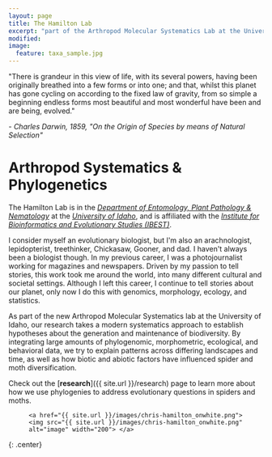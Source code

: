 ```yaml
---
layout: page
title: The Hamilton Lab
excerpt: "part of the Arthropod Molecular Systematics Lab at the University of Idaho"
modified: 
image:
  feature: taxa_sample.jpg
---
```

"There is grandeur in this view of life, with its several powers, having been originally breathed into a few forms or into one; and that, whilst this planet has gone cycling on according to the fixed law of gravity, from so simple a beginning endless forms most beautiful and most wonderful have been and are being, evolved."

*- Charles Darwin, 1859, "On the Origin of Species by means of Natural Selection"*


# Arthropod Systematics & Phylogenetics

The Hamilton Lab is in the [*Department of Entomology, Plant Pathology & Nematology*](https://www.uidaho.edu/cals/entomology-plant-pathology-and-nematology) at the [*University of Idaho*](http://www.uidaho.edu), and is affiliated with the [*Institute for Bioinformatics and Evolutionary Studies (IBEST)*](http://www.ibest.uidaho.edu).

I consider myself an evolutionary biologist, but I'm also an arachnologist, lepidopterist, treethinker, Chickasaw, Gooner, and dad. I haven't always been a biologist though. In my previous career, I was a photojournalist working for magazines and newspapers. Driven by my passion to tell stories, this work took me around the world, into many different cultural and societal settings. Although I left this career, I continue to tell stories about our planet, only now I do this with genomics, morphology, ecology, and statistics.

As part of the new Arthropod Molecular Systematics lab at the University of Idaho, our research takes a modern systematics approach to establish hypotheses about the generation and maintenance of biodiversity. By integrating large amounts of phylogenomic, morphometric, ecological, and behavioral data, we try to explain patterns across differing landscapes and time, as well as how biotic and abiotic factors have influenced spider and moth diversification.

Check out the [**research**]({{ site.url }}/research) page to learn more about how we use phylogenies to address evolutionary questions in spiders and moths.

<figure>

	<a href="{{ site.url }}/images/chris-hamilton_onwhite.png"><img src="{{ site.url }}/images/chris-hamilton_onwhite.png" alt="image" width="200"> </a>

</figure>
{: .center}

